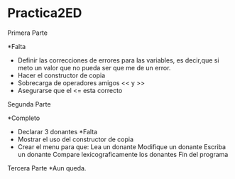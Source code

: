 # Practica2ED

Primera Parte

*Falta
  - Definir las correcciones de errores para las variables, es decir,que si meto un valor que no pueda ser que me de un error.
  - Hacer el constructor de copia
  - Sobrecarga de operadores amigos << y >>
  - Asegurarse que el <= esta correcto

Segunda Parte

*Completo
  - Declarar 3 donantes
*Falta
  - Mostrar el uso del constructor de copia
  - Crear el menu para que:
    Lea un donante
    Modifique un donante
    Escriba un donante
    Compare lexicograficamente los donantes
    Fin del programa

Tercera Parte
*Aun queda.
